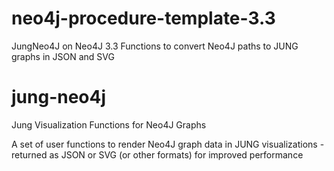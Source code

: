 # neo4j-procedure-template-3.3
JungNeo4J on Neo4J 3.3
Functions to convert Neo4J paths to JUNG graphs in JSON and SVG

# jung-neo4j
Jung Visualization Functions for Neo4J Graphs


A set of user functions to render Neo4J graph data in JUNG visualizations - returned as JSON or SVG (or other formats) for improved performance 

